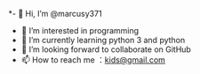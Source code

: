 *- 👋 Hi, I’m @marcusy371
- 👀 I’m interested in programming
- 🌱 I’m currently learning python 3 and python
- 💞️ I’m looking forward to collaborate on GitHub
- 📫 How to reach me ：kids@gmail.com

<!---
marcusy371/marcusy371 is a ✨ special ✨ repository because its `README.md` (this file) appears on your GitHub profile.
You can click the Preview link to take a look at your changes.
--->
